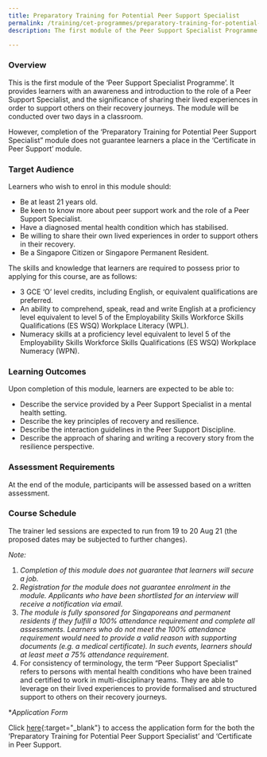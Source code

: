 ```yaml
---
title: Preparatory Training for Potential Peer Support Specialist
permalink: /training/cet-programmes/preparatory-training-for-potential-peer-support-specialist/
description: The first module of the Peer Support Specialist Programme is a an introductory course to the role of a Peer Support Specialist.

---
```

### **Overview**

This is the first module of the ‘Peer Support Specialist Programme’. It provides learners with an awareness and introduction to the role of a Peer Support Specialist, and the significance of sharing their lived experiences in order to support others on their recovery journeys. The module will be conducted over two days in a classroom. 

However, completion of the ‘Preparatory Training for Potential Peer Support Specialist” module does not guarantee learners a place in the ‘Certificate in Peer Support’ module.

### **Target Audience**

Learners who wish to enrol in this module should:

-   Be at least 21 years old.
-   Be keen to know more about peer support work and the role of a Peer Support Specialist. 
-   Have a diagnosed mental health condition which has stabilised.
-   Be willing to share their own lived experiences in order to support others in their recovery.
-   Be a Singapore Citizen or Singapore Permanent Resident.

The skills and knowledge that learners are required to possess prior to applying for this course, are as follows:

-   3 GCE ‘O’ level credits, including English, or equivalent qualifications are preferred.
-   An ability to comprehend, speak, read and write English at a proficiency level equivalent to level 5 of the Employability Skills Workforce Skills Qualifications (ES WSQ) Workplace Literacy (WPL).
-   Numeracy skills at a proficiency level equivalent to level 5 of the Employability Skills Workforce Skills Qualifications (ES WSQ) Workplace Numeracy (WPN).

### **Learning Outcomes**

Upon completion of this module, learners are expected to be able to:

- Describe the service provided by a Peer Support Specialist in a mental health setting.
- Describe the key principles of recovery and resilience. 
- Describe the interaction guidelines in the Peer Support Discipline.
- Describe the approach of sharing and writing a recovery story from the resilience perspective.

### **Assessment Requirements**

At the end of the module, participants will be assessed based on a written assessment. 

### **Course Schedule**

The trainer led sessions are expected to run from 19 to 20 Aug 21 (the proposed dates may be subjected to further changes). 
  
_Note:_

1.  _Completion of this module does not guarantee that learners will secure a job._
2.  _Registration for the module does not guarantee enrolment in the module. Applicants who have been shortlisted for an interview will receive a notification via email._
3.  _The module is fully sponsored for Singaporeans and permanent residents if they fulfill a 100% attendance requirement and complete all assessments. Learners who do not meet the 100% attendance requirement would need to provide a valid reason with supporting documents (e.g. a medical certificate). In such events, learners should at least meet a 75% attendance requirement._
4. For consistency of terminology, the term “Peer Support Specialist” refers to persons with mental health conditions who have been trained and certified to work in multi-disciplinary teams. They are able to leverage on their lived experiences to provide formalised and structured support to others on their recovery journeys. 

**Application Form*

Click [here](/images/documents/Application%20Form_CPS%20Run%206(1).pdf/){:target="_blank"} to access the application form for the both the ‘Preparatory Training for Potential Peer Support Specialist’ and ‘Certificate in Peer Support.
